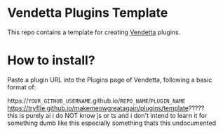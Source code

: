 # Vendetta Plugins Template
This repo contains a template for creating [Vendetta](https://github.com/vendetta-mod/Vendetta) plugins.

# How to install?
Paste a plugin URL into the Plugins page of Vendetta, following a basic format of:

https://`YOUR_GITHUB_USERNAME`.github.io/`REPO_NAME`/`PLUGIN_NAME` <br >
https://tryflle.github.io/makemeowgreatagain/plugins/template????? <br >
this is purely ai i do NOT know js or ts and i don't intend to learn it for something dumb like this especially something thats this undocumented